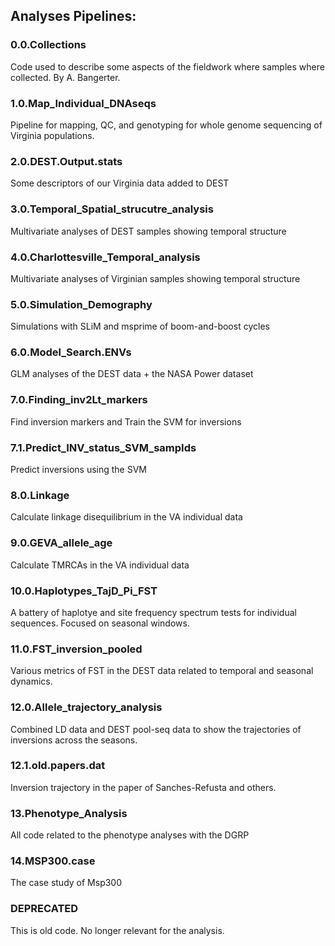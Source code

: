 ## Analyses Pipelines:

### 0.0.Collections
Code used to describe some aspects of the fieldwork where samples where collected. By A. Bangerter.

### 1.0.Map_Individual_DNAseqs
Pipeline for mapping, QC, and genotyping for whole genome sequencing of Virginia populations. 

### 2.0.DEST.Output.stats
Some descriptors of our Virginia data added to DEST

### 3.0.Temporal_Spatial_strucutre_analysis
Multivariate analyses of DEST samples showing temporal structure

### 4.0.Charlottesville_Temporal_analysis
Multivariate analyses of Virginian samples showing temporal structure

### 5.0.Simulation_Demography
Simulations with SLiM and msprime of boom-and-boost cycles

### 6.0.Model_Search.ENVs
GLM analyses of the DEST data + the NASA Power dataset

### 7.0.Finding_inv2Lt_markers
Find inversion markers and Train the SVM for inversions

### 7.1.Predict_INV_status_SVM_sampIds
Predict inversions using the SVM

### 8.0.Linkage
Calculate linkage disequilibrium in the VA individual data

### 9.0.GEVA_allele_age
Calculate TMRCAs in the VA individual data

### 10.0.Haplotypes_TajD_Pi_FST
A battery of haplotye and site frequency spectrum tests for individual sequences. Focused on seasonal windows.

### 11.0.FST_inversion_pooled
Various metrics of FST in the DEST data related to temporal and seasonal dynamics.

### 12.0.Allele_trajectory_analysis
Combined LD data and DEST pool-seq data to show the trajectories of inversions across the seasons.  

### 12.1.old.papers.dat
Inversion trajectory in the paper of Sanches-Refusta and others.

### 13.Phenotype_Analysis
All code related to the phenotype analyses with the DGRP

### 14.MSP300.case
The case study of Msp300

### DEPRECATED
This is old code. No longer relevant for the analysis.

